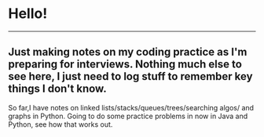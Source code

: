 # Hello!

---
Just making notes on my coding practice as I'm preparing for interviews. Nothing much else to see here, I just need to log stuff to remember key things I don't know.
---
So far,I have notes on linked lists/stacks/queues/trees/searching algos/ and graphs in Python. 
Going to do some practice problems in now in Java and Python, see how that works out.

